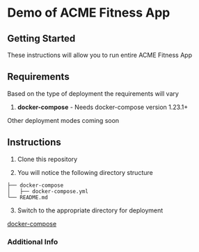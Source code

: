 # Demo of ACME Fitness App

## Getting Started

These instructions will allow you to run entire ACME Fitness App 

## Requirements

Based on the type of deployment the requirements will vary 

1. **docker-compose** - Needs docker-compose version 1.23.1+

Other deployment modes coming soon

## Instructions

1. Clone this repository 

2. You will notice the following directory structure

``` 
├── docker-compose
│   ├── docker-compose.yml
└── README.md

```

3. Switch to the appropriate directory for deployment

[docker-compose](docker-compose/README.md)



### Additional Info

